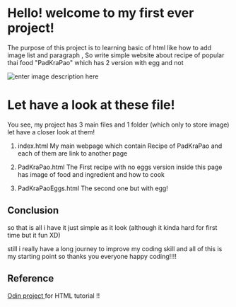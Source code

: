 # Hello! welcome to my first ever project!

The purpose of this project is to learning basic of html like how to add image   list  and paragraph ,
So write simple website about recipe of popular thai food "PadKraPao" which has 2 version with egg and not

![enter image description here](https://media1.tenor.com/m/g5aoclPQ4y0AAAAd/%E0%B8%9C%E0%B8%B1%E0%B8%94%E0%B9%84%E0%B8%97%E0%B8%A2-%E0%B8%81%E0%B8%A3%E0%B8%B0%E0%B9%80%E0%B8%9E%E0%B8%A3%E0%B8%B2%E0%B8%AB%E0%B8%A1%E0%B8%B9%E0%B8%AA%E0%B8%B1%E0%B8%9A.gif)

# Let have a look at these file!

You see, my project has 3 main files and 1 folder (which only to store image) let have a closer look at them!

 1. index.html
My main webpage which contain Recipe of PadKraPao  and each of them are link to another page

2.	PadKraPao.html
The First recipe with no eggs version inside this page has image of food and ingredient and how to cook

3. PadKraPaoEggs.html
The second one but with egg!


## Conclusion

so that is all i have it just simple as it look (although it kinda hard for first time but it fun XD)

still i  really have a long journey to improve my coding skill and all of this is my starting point so thanks you everyone happy coding!!!!

## Reference 

[Odin project ](https://www.theodinproject.com/) for HTML tutorial !!
